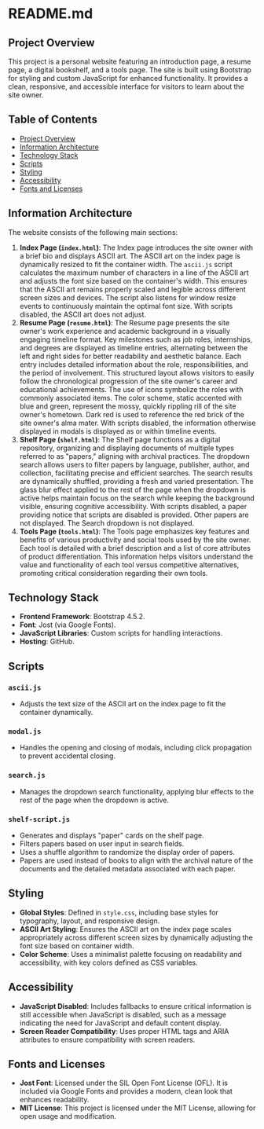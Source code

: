 # README.md

## Project Overview
This project is a personal website featuring an introduction page, a resume page, a digital bookshelf, and a tools page. The site is built using Bootstrap for styling and custom JavaScript for enhanced functionality. It provides a clean, responsive, and accessible interface for visitors to learn about the site owner.

## Table of Contents
- [Project Overview](#project-overview)
- [Information Architecture](#information-architecture)
- [Technology Stack](#technology-stack)
- [Scripts](#scripts)
- [Styling](#styling)
- [Accessibility](#accessibility)
- [Fonts and Licenses](#fonts-and-licenses)

## Information Architecture
The website consists of the following main sections:
1. **Index Page (`index.html`)**: The Index page introduces the site owner with a brief bio and displays ASCII art. The ASCII art on the index page is dynamically resized to fit the container width. The `ascii.js` script calculates the maximum number of characters in a line of the ASCII art and adjusts the font size based on the container's width. This ensures that the ASCII art remains properly scaled and legible across different screen sizes and devices. The script also listens for window resize events to continuously maintain the optimal font size. With scripts disabled, the ASCII art does not adjust.
2. **Resume Page (`resume.html`)**: The Resume page presents the site owner's work experience and academic background in a visually engaging timeline format. Key milestones such as job roles, internships, and degrees are displayed as timeline entries, alternating between the left and right sides for better readability and aesthetic balance. Each entry includes detailed information about the role, responsibilities, and the period of involvement. This structured layout allows visitors to easily follow the chronological progression of the site owner's career and educational achievements. The use of icons symbolize the roles with commonly associated items. The color scheme, static accented with blue and green, represent the mossy, quickly rippling rill of the site owner's hometown. Dark red is used to reference the red brick of the site owner's alma mater. With scripts disabled, the information otherwise displayed in modals is displayed as or within timeline events.
3. **Shelf Page (`shelf.html`)**: The Shelf page functions as a digital repository, organizing and displaying documents of multiple types referred to as "papers," aligning with archival practices. The dropdown search allows users to filter papers by language, publisher, author, and collection, facilitating precise and efficient searches. The search results are dynamically shuffled, providing a fresh and varied presentation. The glass blur effect applied to the rest of the page when the dropdown is active helps maintain focus on the search while keeping the background visible, ensuring cognitive accessibility.
With scripts disabled, a paper providing notice that scripts are disabled is provided. Other papers are not displayed. The Search dropdown is not displayed.
4. **Tools Page (`tools.html`)**: The Tools page emphasizes key features and benefits of various productivity and social tools used by the site owner. Each tool is detailed with a brief description and a list of core attributes of product differentiation. This information helps visitors understand the value and functionality of each tool versus competitive alternatives, promoting critical consideration regarding their own tools.

## Technology Stack
- **Frontend Framework**: Bootstrap 4.5.2.
- **Font**: Jost (via Google Fonts).
- **JavaScript Libraries**: Custom scripts for handling interactions.
- **Hosting**: GitHub.

## Scripts
### `ascii.js`
- Adjusts the text size of the ASCII art on the index page to fit the container dynamically.

### `modal.js`
- Handles the opening and closing of modals, including click propagation to prevent accidental closing.

### `search.js`
- Manages the dropdown search functionality, applying blur effects to the rest of the page when the dropdown is active.

### `shelf-script.js`
- Generates and displays "paper" cards on the shelf page.
- Filters papers based on user input in search fields.
- Uses a shuffle algorithm to randomize the display order of papers.
- Papers are used instead of books to align with the archival nature of the documents and the detailed metadata associated with each paper.

## Styling
- **Global Styles**: Defined in `style.css`, including base styles for typography, layout, and responsive design.
- **ASCII Art Styling**: Ensures the ASCII art on the index page scales appropriately across different screen sizes by dynamically adjusting the font size based on container width.
- **Color Scheme**: Uses a minimalist palette focusing on readability and accessibility, with key colors defined as CSS variables.

## Accessibility
- **JavaScript Disabled**: Includes fallbacks to ensure critical information is still accessible when JavaScript is disabled, such as a message indicating the need for JavaScript and default content display.
- **Screen Reader Compatibility**: Uses proper HTML tags and ARIA attributes to ensure compatibility with screen readers.

## Fonts and Licenses
- **Jost Font**: Licensed under the SIL Open Font License (OFL). It is included via Google Fonts and provides a modern, clean look that enhances readability.
- **MIT License**: This project is licensed under the MIT License, allowing for open usage and modification.
